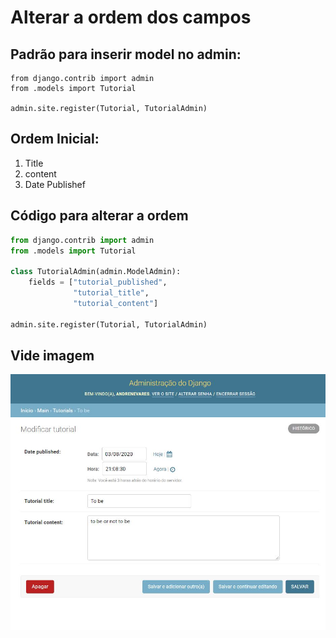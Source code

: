 # Alterar a ordem dos campos

## Padrão para inserir model no admin:
```
from django.contrib import admin
from .models import Tutorial

admin.site.register(Tutorial, TutorialAdmin)
```

## Ordem Inicial:
1. Title
2. content
3. Date Publishef

## Código para alterar a ordem
```python
from django.contrib import admin
from .models import Tutorial

class TutorialAdmin(admin.ModelAdmin):
    fields = ["tutorial_published",
              "tutorial_title",
              "tutorial_content"]

admin.site.register(Tutorial, TutorialAdmin)
```

## Vide imagem
![Alterar a ordem dos campos na imagem](https://github.com/andrenevares/andrenevares/blob/master/python/Django/tuts_images/admin_reodena%C3%A7%C3%A3o%20de%20campos.JPG)
